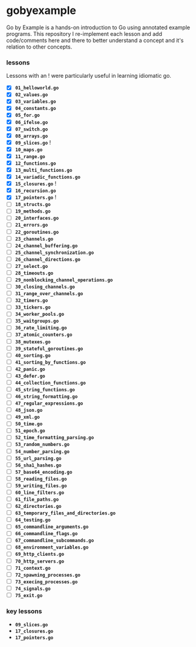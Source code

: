 gobyexample
===========
Go by Example is a hands-on introduction to Go using annotated example programs. This repository I re-implement each lesson and add code/comments here and there to better understand a concept and it's relation to other concepts.

### lessons
Lessons with an ! were particularly useful in learning idiomatic go.

- [x] **`01_helloworld.go`**
- [x] **`02_values.go`**
- [x] **`03_variables.go`**
- [x] **`04_constants.go`**
- [x] **`05_for.go`**
- [x] **`06_ifelse.go`**
- [x] **`07_switch.go`**
- [x] **`08_arrays.go`**
- [x] **`09_slices.go`** !
- [x] **`10_maps.go`**
- [x] **`11_range.go`**
- [x] **`12_functions.go`**
- [x] **`13_multi_functions.go`**
- [x] **`14_variadic_functions.go`**
- [x] **`15_closures.go`** !
- [x] **`16_recursion.go`**
- [x] **`17_pointers.go`** !
- [ ] **`18_structs.go`**
- [ ] **`19_methods.go`**
- [ ] **`20_interfaces.go`**
- [ ] **`21_errors.go`**
- [ ] **`22_goroutines.go`**
- [ ] **`23_channels.go`**
- [ ] **`24_channel_buffering.go`**
- [ ] **`25_channel_synchronization.go`**
- [ ] **`26_channel_directions.go`**
- [ ] **`27_select.go`**
- [ ] **`28_timeouts.go`**
- [ ] **`29_nonblocking_channel_operations.go`**
- [ ] **`30_closing_channels.go`**
- [ ] **`31_range_over_channels.go`**
- [ ] **`32_timers.go`**
- [ ] **`33_tickers.go`**
- [ ] **`34_worker_pools.go`**
- [ ] **`35_waitgroups.go`**
- [ ] **`36_rate_limiting.go`**
- [ ] **`37_atomic_counters.go`**
- [ ] **`38_mutexes.go`**
- [ ] **`39_stateful_goroutines.go`**
- [ ] **`40_sorting.go`**
- [ ] **`41_sorting_by_functions.go`**
- [ ] **`42_panic.go`**
- [ ] **`43_defer.go`**
- [ ] **`44_collection_functions.go`**
- [ ] **`45_string_functions.go`**
- [ ] **`46_string_formatting.go`**
- [ ] **`47_regular_expressions.go`**
- [ ] **`48_json.go`**
- [ ] **`49_xml.go`**
- [ ] **`50_time.go`**
- [ ] **`51_epoch.go`**
- [ ] **`52_time_formatting_parsing.go`**
- [ ] **`53_random_numbers.go`**
- [ ] **`54_number_parsing.go`**
- [ ] **`55_url_parsing.go`**
- [ ] **`56_sha1_hashes.go`**
- [ ] **`57_base64_encoding.go`**
- [ ] **`58_reading_files.go`**
- [ ] **`59_writing_files.go`**
- [ ] **`60_line_filters.go`**
- [ ] **`61_file_paths.go`**
- [ ] **`62_directories.go`**
- [ ] **`63_temporary_files_and_directories.go`**
- [ ] **`64_testing.go`**
- [ ] **`65_commandline_arguments.go`**
- [ ] **`66_commandline_flags.go`**
- [ ] **`67_commandline_subcommands.go`**
- [ ] **`68_environment_variables.go`**
- [ ] **`69_http_clients.go`**
- [ ] **`70_http_servers.go`**
- [ ] **`71_context.go`**
- [ ] **`72_spawning_processes.go`**
- [ ] **`73_execing_processes.go`**
- [ ] **`74_signals.go`**
- [ ] **`75_exit.go`**

### key lessons

* **`09_slices.go`**
* **`17_closures.go`**
* **`17_pointers.go`**
